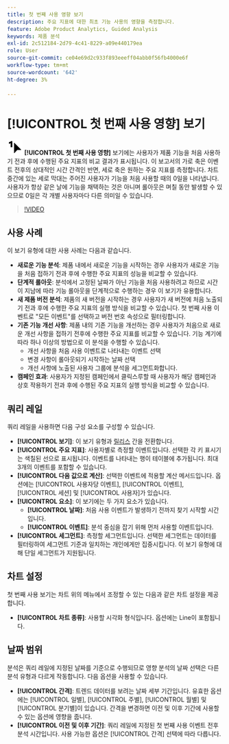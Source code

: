 ```yaml
---
title: 첫 번째 사용 영향 보기
description: 주요 지표에 대한 최초 기능 사용의 영향을 측정합니다.
feature: Adobe Product Analytics, Guided Analysis
keywords: 제품 분석
exl-id: 2c512184-2d79-4c41-8229-a09e440179ea
role: User
source-git-commit: ce04e69d2c933f893eeeff04abb0f56fb4000e6f
workflow-type: tm+mt
source-wordcount: '642'
ht-degree: 3%

---
```


# [!UICONTROL 첫 번째 사용 영향] 보기

![첫 번째 사용](/help/assets/icons/FirstUse.svg) **[!UICONTROL 첫 번째 사용 영향]** 보기에는 사용자가 제품 기능을 처음 사용하기 전과 후에 수행된 주요 지표의 비교 결과가 표시됩니다. 이 보고서의 가로 축은 이벤트 전후의 상대적인 시간 간격인 반면, 세로 축은 원하는 주요 지표를 측정합니다. 차트 중간에 있는 세로 막대는 주어진 사용자가 기능을 처음 사용할 때의 0일을 나타냅니다. 사용자가 항상 같은 날에 기능을 채택하는 것은 아니며 롤아웃은 며칠 동안 발생할 수 있으므로 0일은 각 개별 사용자마다 다른 의미일 수 있습니다.

>[!VIDEO](https://video.tv.adobe.com/v/3421661/?learn=on)

## 사용 사례

이 보기 유형에 대한 사용 사례는 다음과 같습니다.

* **새로운 기능 분석**: 제품 내에서 새로운 기능을 시작하는 경우 사용자가 새로운 기능을 처음 접하기 전과 후에 수행한 주요 지표의 성능을 비교할 수 있습니다.
* **단계적 롤아웃**: 분석에서 고정된 날짜가 아닌 기능을 처음 사용하려고 하므로 시간이 지남에 따라 기능 롤아웃을 단계적으로 수행하는 경우 이 보기가 유용합니다.
* **새 제품 버전 분석**: 제품의 새 버전을 시작하는 경우 사용자가 새 버전에 처음 노출되기 전과 후에 수행한 주요 지표의 실행 방식을 비교할 수 있습니다. 첫 번째 사용 이벤트로 &quot;모든 이벤트&quot;를 선택하고 버전 번호 속성으로 필터링합니다.
* **기존 기능 개선 사항**: 제품 내의 기존 기능을 개선하는 경우 사용자가 처음으로 새로운 개선 사항을 접하기 전후에 수행한 주요 지표를 비교할 수 있습니다. 기능 계기에 따라 하나 이상의 방법으로 이 분석을 수행할 수 있습니다.
   * 개선 사항을 처음 사용 이벤트로 나타내는 이벤트 선택
   * 변경 사항이 롤아웃되기 시작하는 날짜 선택
   * 개선 사항에 노출된 사용자 그룹에 분석을 세그먼트화합니다.
* **캠페인 효과**: 사용자가 지정된 캠페인에서 클릭스루할 때 사용자가 해당 캠페인과 상호 작용하기 전과 후에 수행된 주요 지표의 실행 방식을 비교할 수 있습니다.

## 쿼리 레일

쿼리 레일을 사용하면 다음 구성 요소를 구성할 수 있습니다.

* **[!UICONTROL 보기]**: 이 보기 유형과 [릴리스](release-impact.md) 간을 전환합니다.
* **[!UICONTROL 주요 지표]**: 사용자별로 측정할 이벤트입니다. 선택한 각 키 표시기는 색칠된 선으로 표시됩니다. 이벤트를 나타내는 행이 테이블에 추가됩니다. 최대 3개의 이벤트를 포함할 수 있습니다.
* **[!UICONTROL 다음 값으로 계산]**: 선택한 이벤트에 적용할 계산 메서드입니다. 옵션에는 [!UICONTROL 사용자당 이벤트], [!UICONTROL 이벤트], [!UICONTROL 세션] 및 [!UICONTROL 사용자]가 있습니다.
* **[!UICONTROL 요소]**: 이 보기에는 두 가지 요소가 있습니다.
   * **[!UICONTROL 날짜]**: 처음 사용 이벤트가 발생하기 전까지 찾기 시작할 시간입니다.
   * **[!UICONTROL 이벤트]**: 분석 중심을 잡기 위해 먼저 사용할 이벤트입니다.
* **[!UICONTROL 세그먼트]**: 측정할 세그먼트입니다. 선택한 세그먼트는 데이터를 필터링하여 세그먼트 기준과 일치하는 개인에게만 집중시킵니다. 이 보기 유형에 대해 단일 세그먼트가 지원됩니다.

## 차트 설정

첫 번째 사용 보기는 차트 위의 메뉴에서 조정할 수 있는 다음과 같은 차트 설정을 제공합니다.

* **[!UICONTROL 차트 종류]**: 사용할 시각화 형식입니다. 옵션에는 Line이 포함됩니다.

## 날짜 범위

분석은 쿼리 레일에 지정된 날짜를 기준으로 수행되므로 영향 분석의 날짜 선택은 다른 분석 유형과 다르게 작동합니다. 다음 옵션을 사용할 수 있습니다.

* **[!UICONTROL 간격]**: 트렌드 데이터를 보려는 날짜 세부 기간입니다. 유효한 옵션에는 [!UICONTROL 일별], [!UICONTROL 주별], [!UICONTROL 월별] 및 [!UICONTROL 분기별]이 있습니다. 간격을 변경하면 이전 및 이후 기간에 사용할 수 있는 옵션에 영향을 줍니다.
* **[!UICONTROL 이전 및 이후 기간]**: 쿼리 레일에 지정된 첫 번째 사용 이벤트 전후 분석 시간입니다. 사용 가능한 옵션은 [!UICONTROL 간격] 선택에 따라 다릅니다.
